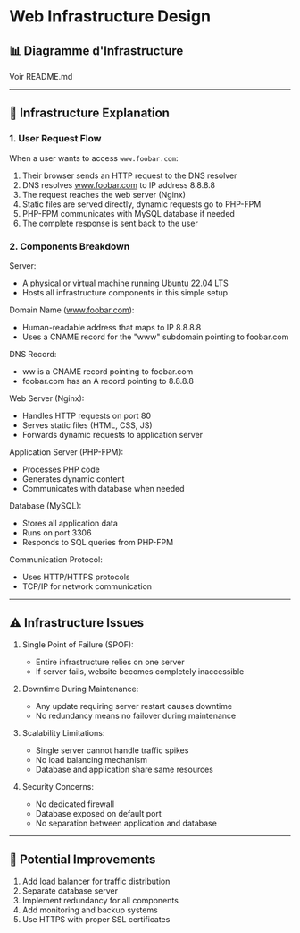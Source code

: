 # Web Infrastructure Design

## 📊 Diagramme d'Infrastructure

Voir README.md

---

## 📝 Infrastructure Explanation

### 1. User Request Flow

When a user wants to access ````www.foobar.com````:

1. Their browser sends an HTTP request to the DNS resolver
2. DNS resolves www.foobar.com to IP address 8.8.8.8
3. The request reaches the web server (Nginx)
4. Static files are served directly, dynamic requests go to PHP-FPM
5. PHP-FPM communicates with MySQL database if needed
6. The complete response is sent back to the user

### 2. Components Breakdown

Server:

- A physical or virtual machine running Ubuntu 22.04 LTS
- Hosts all infrastructure components in this simple setup

Domain Name (www.foobar.com):

- Human-readable address that maps to IP 8.8.8.8
- Uses a CNAME record for the "www" subdomain pointing to foobar.com

DNS Record:

- ww is a CNAME record pointing to foobar.com
- foobar.com has an A record pointing to 8.8.8.8

Web Server (Nginx):

- Handles HTTP requests on port 80
- Serves static files (HTML, CSS, JS)
- Forwards dynamic requests to application server

Application Server (PHP-FPM):

- Processes PHP code
- Generates dynamic content
- Communicates with database when needed

Database (MySQL):

- Stores all application data
- Runs on port 3306
- Responds to SQL queries from PHP-FPM

Communication Protocol:

- Uses HTTP/HTTPS protocols
- TCP/IP for network communication

---

## ⚠️ Infrastructure Issues

1. Single Point of Failure (SPOF):
    - Entire infrastructure relies on one server
    - If server fails, website becomes completely inaccessible

2. Downtime During Maintenance:
    - Any update requiring server restart causes downtime
    - No redundancy means no failover during maintenance

3. Scalability Limitations:
    - Single server cannot handle traffic spikes
    - No load balancing mechanism
    - Database and application share same resources

4. Security Concerns:
    - No dedicated firewall
    - Database exposed on default port
    - No separation between application and database

---

## 🔧 Potential Improvements

1. Add load balancer for traffic distribution
2. Separate database server
3. Implement redundancy for all components
4. Add monitoring and backup systems
5. Use HTTPS with proper SSL certificates
